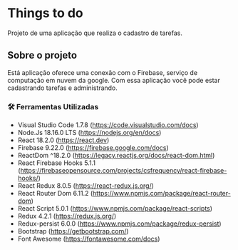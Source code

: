 # Things to do
Projeto de uma aplicação que realiza o cadastro de tarefas.

## Sobre o projeto
Está aplicação oferece uma conexão com o Firebase, serviço de computação em nuvem da google. Com essa aplicação você pode estar cadastrando tarefas e administrando.

### 🛠 Ferramentas Utilizadas
- Visual Studio Code 1.7.8 (https://code.visualstudio.com/docs)
- Node.Js 18.16.0 LTS (https://nodejs.org/en/docs)
- React 18.2.0 (https://react.dev)
- Firebase 9.22.0 (https://firebase.google.com/docs)
- ReactDom ^18.2.0 (https://legacy.reactjs.org/docs/react-dom.html)
- React Firebase Hooks 5.1.1 (https://firebaseopensource.com/projects/csfrequency/react-firebase-hooks/)
- React Redux 8.0.5 (https://react-redux.js.org/)
- React Router Dom 6.11.2 (https://www.npmjs.com/package/react-router-dom)
- React Script 5.0.1 (https://www.npmjs.com/package/react-scripts)
- Redux 4.2.1 (https://redux.js.org/)
- Redux-persist 6.0.0 (https://www.npmjs.com/package/redux-persist)
- Bootstrap (https://getbootstrap.com/)
- Font Awesome (https://fontawesome.com/docs)

